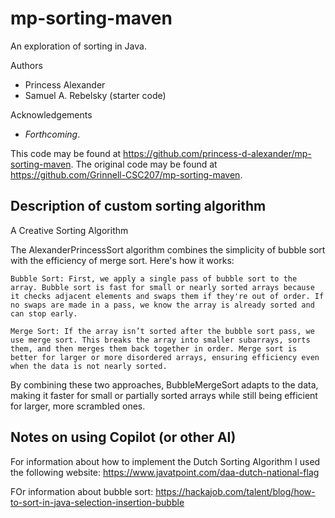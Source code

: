 # mp-sorting-maven

An exploration of sorting in Java.

Authors

* Princess Alexander
* Samuel A. Rebelsky (starter code)

Acknowledgements

* _Forthcoming_.

This code may be found at <https://github.com/princess-d-alexander/mp-sorting-maven>. The original code may be found at <https://github.com/Grinnell-CSC207/mp-sorting-maven>.

Description of custom sorting algorithm
---------------------------------------

A Creative Sorting Algorithm

The AlexanderPrincessSort algorithm combines the simplicity of bubble sort with the efficiency of merge sort. Here's how it works:

    Bubble Sort: First, we apply a single pass of bubble sort to the array. Bubble sort is fast for small or nearly sorted arrays because it checks adjacent elements and swaps them if they're out of order. If no swaps are made in a pass, we know the array is already sorted and can stop early.

    Merge Sort: If the array isn’t sorted after the bubble sort pass, we use merge sort. This breaks the array into smaller subarrays, sorts them, and then merges them back together in order. Merge sort is better for larger or more disordered arrays, ensuring efficiency even when the data is not nearly sorted.

By combining these two approaches, BubbleMergeSort adapts to the data, making it faster for small or partially sorted arrays while still being efficient for larger, more scrambled ones.

Notes on using Copilot (or other AI)
------------------------------------

For information about how to implement the Dutch Sorting Algorithm I used the following website:
https://www.javatpoint.com/daa-dutch-national-flag 

FOr information about bubble sort:
https://hackajob.com/talent/blog/how-to-sort-in-java-selection-insertion-bubble

